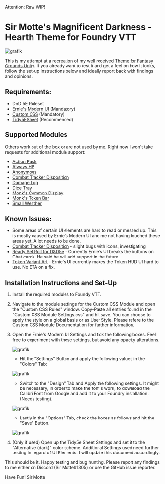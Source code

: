 Attention: Raw WIP!


# Sir Motte's Magnificent Darkness - Hearth Theme for Foundry VTT
![grafik](https://user-images.githubusercontent.com/82598692/206671747-330cc503-33ea-47ca-b049-1a0a63d2c85c.png)

This is my attempt at a recreation of my well received [Theme for Fantasy Grounds Unity](https://github.com/SirMotte/FGU-Theme-Hearth).
If you already want to test it and get a feel on how it looks, follow the set-up instructions below and ideally report back with findings and opinions.

## Requirements:
- DnD 5E Ruleset
- [Ernie's Modern UI](xxx) (Mandatory)
- [Custom CSS](xxx) (Mandatory)
- [Tidy5ESheet](https://github.com/sdenec/tidy5e-sheet) (Recommended)

## Supported Modules
Others work out of the box or are not used by me. Right now I won't take requests for additional module support:

- [Action Pack](https://github.com/teroparvinen/foundry-action-pack)
- [Always HP](https://github.com/ironmonk88/always-hp)
- [Anonymous](https://github.com/reonZ/anonymous)
- [Combat Tracker Disposition](https://github.com/LebombJames/combat-tracker-disposition)
- [Damage Log](https://github.com/cs96and/FoundryVTT-damage-log)
- [Dice Tray](https://gitlab.com/asacolips-projects/foundry-mods/foundry-vtt-dice-calculator)
- [Monk's Common Display](https://github.com/ironmonk88/monks-common-display)
- [Monk's Token Bar](https://github.com/ironmonk88/monks-tokenbar)
- [Small Weather](https://github.com/LeafWulf/smallweather)

## Known Issues:
- Some areas of certain UI elements are hard to read or messed up. This is mostly caused by Ernie's Modern UI and me not having touched these areas yet. A lot needs to be done.
- [Combat Tracker Disposition](https://github.com/LebombJames/combat-tracker-disposition) - slight bugs with icons, investigating
- [Ready Set Roll for D&D5e](https://github.com/MangoFVTT/fvtt-ready-set-roll-5e) - Currently Ernie's UI breaks the buttons on Chat cards. He said he will add support in the future.
- [Token Variant Art](https://github.com/Aedif/TokenVariants) - Ernie's UI currently makes the Token HUD UI hard to use. No ETA on a fix.

## Installation Instructions and Set-Up

1. Install the required modules to Foundy VTT.
2. Navigate to the module settings for the Custom CSS Module and open the "Custom CSS Rules" window. Copy-Paste all entries found in the "Custom CSS Module Settings.css" and hit save. You can choose to apply the style on a global basis or as User Style. Please refere to the Custom CSS Module Documentation for further information.
3. Open the Ernie's Modern UI Settings and tick the following boxes. Feel free to experiment with these settings, but avoid any opacity alterations.

   ![grafik](https://user-images.githubusercontent.com/82598692/206667254-3bdc42d0-9c21-492f-be41-9eefcb3461ae.png)
   - Hit the "Settings" Button and apply the following values in the "Colors" Tab:

   ![grafik](https://user-images.githubusercontent.com/82598692/206667372-4ac4c426-860f-4301-b03b-12423278ba4b.png)

   - Switch to the "Design" Tab and Apply the following settings. It might be necessary, in order to make the font's work, to download the Calibri Font from Google and add it to your Foundry installation. (Needs testing).

   ![grafik](https://user-images.githubusercontent.com/82598692/206669105-062adb7f-e47e-4cc3-866a-5f4d57709869.png)

   - Lastly in the "Options" Tab, check the boxes as follows and hit the "Save" Button.

   ![grafik](https://user-images.githubusercontent.com/82598692/206667745-1c8df9b4-1dcc-48c6-ad72-c246245108d1.png)

4. (Only if used) Open up the Tidy5e Sheet Settings and set it to the "Alternative (dark)" color scheme. Additional Settings used need further testing in regard of UI Elements. I will update this document accordingly.

This should be it. Happy testing and bug hunting. Please report any findings to me either on Discord (Sir Motte#1305) or use the GitHub issue reporter.

Have Fun!
Sir Motte




